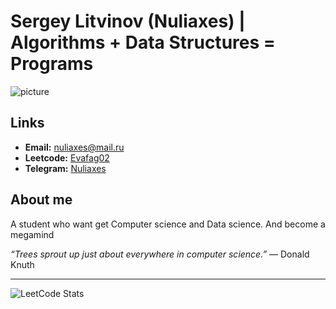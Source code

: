 # Sergey Litvinov (Nuliaxes) | Algorithms + Data Structures = Programs
![picture](https://mir-s3-cdn-cf.behance.net/cbc4cf240303deff5acea2fa784433b0/a74c03ba-e0e0-48eb-a807-4130576df0e1_rwc_-2x196x1280x269x1280.jpg?h=1e345daa7377b8a4487af97229430a37)
## Links
- **Email:** [nuliaxes@mail.ru](mailto:nuliaxes@mail.ru)
- **Leetcode:** [Evafag02](https://leetcode.com/u/Evafag02/)
- **Telegram:** [Nuliaxes](https://t.me/Nuliaxes)
## About me
A student who want get Computer science and Data science. 
And become a megamind

*“Trees sprout up just about everywhere in computer science.”* — Donald Knuth

---
![LeetCode Stats](https://leetcard.jacoblin.cool/Evafag02?theme=nord&font=Noto%20Rashi%20Hebrew&ext=activity)
